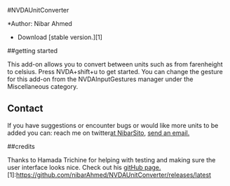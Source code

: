#NVDAUnitConverter

*Author: Nibar Ahmed
* Download [stable version.][1]

##getting started

This add-on allows you to convert between units such as from farenheight to celsius. Press NVDA+shift+u to get started.
You can change the gesture for this add-on from the NVDAInputGestures manager under the Miscellaneous category.

## Contact

If you have suggestions or encounter bugs or would like more units to be added you can:
reach me on twitter[at NibarSito](https://twitter.com/NibarSito), [send an email.](mailto:nibarahmed0@gmail.com)

##credits

Thanks to Hamada Trichine for helping with testing and making sure the user interface looks nice.
Check out his [gitHub page.](https://github.com/hamadatrichine)
[1]:https://github.com/nibarAhmed/NVDAUnitConverter/releases/latest